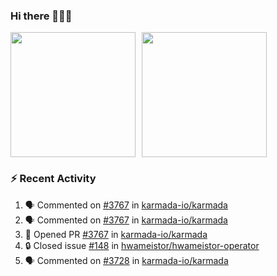 ### Hi there 👋👋👋

<div style="display: flex; gap: 10px;">
  <img height="200px" src="https://github-readme-stats.vercel.app/api?username=Vacant2333&show_icons=true&theme=flag-india&count_private=true&hide_rank=true&include_all_commits=true">
  <img height="200px" src="https://github-readme-stats.vercel.app/api/top-langs/?username=Vacant2333&layout=donut">
</div>

### :zap: Recent Activity

<!--START_SECTION:activity-->
1. 🗣 Commented on [#3767](https://github.com/karmada-io/karmada/issues/3767) in [karmada-io/karmada](https://github.com/karmada-io/karmada)
2. 🗣 Commented on [#3767](https://github.com/karmada-io/karmada/issues/3767) in [karmada-io/karmada](https://github.com/karmada-io/karmada)
3. 💪 Opened PR [#3767](https://github.com/karmada-io/karmada/pull/3767) in [karmada-io/karmada](https://github.com/karmada-io/karmada)
4. 🔒 Closed issue [#148](https://github.com/hwameistor/hwameistor-operator/issues/148) in [hwameistor/hwameistor-operator](https://github.com/hwameistor/hwameistor-operator)
5. 🗣 Commented on [#3728](https://github.com/karmada-io/karmada/issues/3728) in [karmada-io/karmada](https://github.com/karmada-io/karmada)
<!--END_SECTION:activity-->
